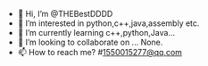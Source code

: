 - 👋 Hi, I’m @THEBestDDDD
- 👀 I’m interested in python,c++,java,assembly etc.
- 🌱 I’m currently learning c++,python,Java...
- 💞️ I’m looking to collaborate on ... None.
- 📫 How to reach me? #1550015277@qq.com

<!---
THEBestDDDD/THEBestDDDD is a ✨ special ✨ repository because its `README.md` (this file) appears on your GitHub profile.
You can click the Preview link to take a look at your changes.
--->
